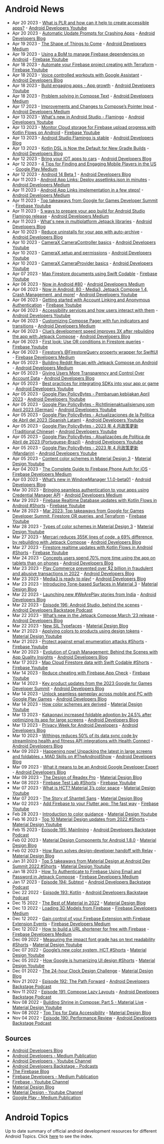 # Android News

<!-- NEWS:START -->
- Apr 20 2023 - [What is PLR and how can it help to create accessible apps?](https://www.youtube.com/watch?v=Pm2GOQ8jTes) - [Android Developers Youtube](https://www.youtube.com/c/AndroidDevelopers)
- Apr 20 2023 - [Automatic Update Prompts for Crashing Apps](http://android-developers.googleblog.com/2023/04/automatic-update-prompts-for-crashing-apps.html) - [Android Developers Blog](https://android-developers.googleblog.com/)
- Apr 19 2023 - [The Shape of Things to Come](https://medium.com/androiddevelopers/the-shape-of-things-to-come-1c7663d9dbc0?source=rss----95b274b437c2---4) - [Android Developers Medium](https://medium.com/androiddevelopers)
- Apr 19 2023 - [Using a BoM to manage Firebase dependencies on Android](https://www.youtube.com/watch?v=N5urQKJ5Y8w) - [Firebase Youtube](https://www.youtube.com/user/Firebase)
- Apr 18 2023 - [Automate your Firebase project creating with Terraform](https://www.youtube.com/watch?v=IIZtRJtNWFI) - [Firebase Youtube](https://www.youtube.com/user/Firebase)
- Apr 18 2023 - [Voice controlled workouts with Google Assistant](http://android-developers.googleblog.com/2023/04/voice-controlled-workouts-with-google-assistant.html) - [Android Developers Blog](https://android-developers.googleblog.com/)
- Apr 18 2023 - [Build engaging apps - App growth](https://www.youtube.com/watch?v=LKtXc08x7Bw) - [Android Developers Youtube](https://www.youtube.com/c/AndroidDevelopers)
- Apr 18 2023 - [Problem solving in Compose Text](https://medium.com/androiddevelopers/problem-solving-in-compose-text-d1dd1feafe4a?source=rss----95b274b437c2---4) - [Android Developers Medium](https://medium.com/androiddevelopers)
- Apr 17 2023 - [Improvements and Changes to Compose’s Pointer Input](https://medium.com/androiddevelopers/improvements-and-changes-to-composes-pointer-input-6026904ac972?source=rss----95b274b437c2---4) - [Android Developers Medium](https://medium.com/androiddevelopers)
- Apr 13 2023 - [What's new in Android Studio - Flamingo](https://www.youtube.com/watch?v=41VZhwrXAKI) - [Android Developers Youtube](https://www.youtube.com/c/AndroidDevelopers)
- Apr 13 2023 - [Monitor Cloud storage for Firebase upload progress with Kotlin Flows on Android](https://www.youtube.com/watch?v=r5dgjU7s5jA) - [Firebase Youtube](https://www.youtube.com/user/Firebase)
- Apr 13 2023 - [Android Studio Flamingo is stable](http://android-developers.googleblog.com/2023/04/android-studio-flamingo-is-stable.html) - [Android Developers Blog](https://android-developers.googleblog.com/)
- Apr 13 2023 - [Kotlin DSL is Now the Default for New Gradle Builds](http://android-developers.googleblog.com/2023/04/kotlin-dsl-is-now-default-for-new-gradle-builds.html) - [Android Developers Blog](https://android-developers.googleblog.com/)
- Apr 12 2023 - [Bring your IOT apps to cars](http://android-developers.googleblog.com/2023/04/expanding-options-for-building-apps-for-cars.html) - [Android Developers Blog](https://android-developers.googleblog.com/)
- Apr 12 2023 - [4 Tips for Finding and Engaging Mobile Players in the US](https://medium.com/googleplaydev/4-tips-for-finding-and-engaging-mobile-players-in-the-us-a15ef286b997?source=rss----1f8baa23933d---4) - [Google Play Medium](https://medium.com/googleplaydev)
- Apr 12 2023 - [Android 14 Beta 1](http://android-developers.googleblog.com/2023/04/android-14-beta-1.html) - [Android Developers Blog](https://android-developers.googleblog.com/)
- Apr 11 2023 - [Android App Links: Deploy assetlinks.json in minutes](https://medium.com/androiddevelopers/android-app-links-deploy-assetlinks-json-in-minutes-d7082dffcac?source=rss----95b274b437c2---4) - [Android Developers Medium](https://medium.com/androiddevelopers)
- Apr 11 2023 - [Android App Links implementation in a few steps!](https://medium.com/androiddevelopers/android-app-links-implementation-in-a-few-steps-df66a8a538c?source=rss----95b274b437c2---4) - [Android Developers Medium](https://medium.com/androiddevelopers)
- Apr 11 2023 - [Top takeaways from Google for Games Developer Summit](https://www.youtube.com/watch?v=-QGd84IyxRE) - [Firebase Youtube](https://www.youtube.com/user/Firebase)
- Apr 11 2023 - [5 ways to prepare your app build for Android Studio Flamingo release](https://medium.com/androiddevelopers/5-ways-to-prepare-your-app-build-for-android-studio-flamingo-release-da34616bb946?source=rss----95b274b437c2---4) - [Android Developers Medium](https://medium.com/androiddevelopers)
- Apr 11 2023 - [What's new in multiplatform Jetpack libraries](http://android-developers.googleblog.com/2023/04/whats-new-in-jetpack-multiplatform.html) - [Android Developers Blog](https://android-developers.googleblog.com/)
- Apr 10 2023 - [Reduce uninstalls for your app with auto-archive](http://android-developers.googleblog.com/2023/04/reduce-uninstalls-for-your-app-with-auto-archive.html) - [Android Developers Blog](https://android-developers.googleblog.com/)
- Apr 10 2023 - [CameraX CameraController basics](https://www.youtube.com/watch?v=fazzQs-O31U) - [Android Developers Youtube](https://www.youtube.com/c/AndroidDevelopers)
- Apr 10 2023 - [CameraX setup and permissions](https://www.youtube.com/watch?v=XUN6mUQiDpg) - [Android Developers Youtube](https://www.youtube.com/c/AndroidDevelopers)
- Apr 10 2023 - [CameraX CameraProvider basics](https://www.youtube.com/watch?v=OfjPOUunkc8) - [Android Developers Youtube](https://www.youtube.com/c/AndroidDevelopers)
- Apr 07 2023 - [Map Firestore documents using Swift Codable](https://www.youtube.com/watch?v=1ZkR27pws0I) - [Firebase Youtube](https://www.youtube.com/user/Firebase)
- Apr 06 2023 - [Now in Android #80](https://medium.com/androiddevelopers/now-in-android-80-3eca146ea3c9?source=rss----95b274b437c2---4) - [Android Developers Medium](https://medium.com/androiddevelopers)
- Apr 06 2023 - [Now in Android: 80 - Media3, Jetpack Compose 1.4, Crash Management, and more!](https://www.youtube.com/watch?v=5UBWUhXN34Q) - [Android Developers Youtube](https://www.youtube.com/c/AndroidDevelopers)
- Apr 06 2023 - [Getting started with Account Linking and Anonymous Authentication](https://www.youtube.com/watch?v=6jGNSFdHHXc) - [Firebase Youtube](https://www.youtube.com/user/Firebase)
- Apr 06 2023 - [Accessibility services and how users interact with them](https://www.youtube.com/watch?v=TJsIVB5Y35U) - [Android Developers Youtube](https://www.youtube.com/c/AndroidDevelopers)
- Apr 06 2023 - [Customizing Compose Pager with fun indicators and transitions](https://medium.com/androiddevelopers/customizing-compose-pager-with-fun-indicators-and-transitions-12b3b69af2cc?source=rss----95b274b437c2---4) - [Android Developers Medium](https://medium.com/androiddevelopers)
- Apr 06 2023 - [Clue’s development speed improves 3X after rebuilding the app with Jetpack Compose](http://android-developers.googleblog.com/2023/04/clues-development-speed-improves-after-rebuilding-with-jetpack-compose.html) - [Android Developers Blog](https://android-developers.googleblog.com/)
- Apr 06 2023 - [First look: Use OR conditions in Firestore queries](https://www.youtube.com/watch?v=peS8pbWpPrE) - [Firebase Youtube](https://www.youtube.com/user/Firebase)
- Apr 06 2023 - [Firestore’s @FirestoreQuery property wrapper for SwiftUI](https://medium.com/firebase-developers/firestorequery-swiftui-the-easiest-way-to-listen-for-real-time-updates-32f436cfa26b?source=rss----8e8b7dc6774d---4) - [Firebase Developers Medium](https://medium.com/firebase-developers)
- Apr 05 2023 - [Building Reddit Recap with Jetpack Compose on Android](https://medium.com/androiddevelopers/building-reddit-recap-with-jetpack-compose-on-android-dbe34ae4c957?source=rss----95b274b437c2---4) - [Android Developers Medium](https://medium.com/androiddevelopers)
- Apr 05 2023 - [Giving Users More Transparency and Control Over Account Data](http://android-developers.googleblog.com/2023/04/giving-people-more-control-over-their-data.html) - [Android Developers Blog](https://android-developers.googleblog.com/)
- Apr 05 2023 - [Best practices for integrating SDKs into your app or game](https://www.youtube.com/watch?v=3klmiHX0uVQ) - [Android Developers Youtube](https://www.youtube.com/c/AndroidDevelopers)
- Apr 05 2023 - [Google Play PolicyBytes - Pembaruan kebijakan April 2023](https://www.youtube.com/watch?v=rT4e2YyQNGQ) - [Android Developers Youtube](https://www.youtube.com/c/AndroidDevelopers)
- Apr 05 2023 - [Google Play PolicyBytes - Richtlinienaktualisierung vom April 2023 (German)](https://www.youtube.com/watch?v=HYn1fzxD_HA) - [Android Developers Youtube](https://www.youtube.com/c/AndroidDevelopers)
- Apr 05 2023 - [Google Play PolicyBytes - Actualizaciones de la Política de Abril del 2023 (Spanish Latam)](https://www.youtube.com/watch?v=mds0jZTTHNI) - [Android Developers Youtube](https://www.youtube.com/c/AndroidDevelopers)
- Apr 05 2023 - [Google Play PolicyBytes - 2023 年 4 月政策更新 (Traditional Chinese)](https://www.youtube.com/watch?v=dnkscZBPOkc) - [Android Developers Youtube](https://www.youtube.com/c/AndroidDevelopers)
- Apr 05 2023 - [Google Play PolicyBytes - Atualizações de Política de Abril de 2023 (Portuguese-Brazil)](https://www.youtube.com/watch?v=_mFmIZ52Dsw) - [Android Developers Youtube](https://www.youtube.com/c/AndroidDevelopers)
- Apr 05 2023 - [Google Play PolicyBytes - 2023 年 4 月政策更新 (Mandarin)](https://www.youtube.com/watch?v=ZPKSdNOFBdg) - [Android Developers Youtube](https://www.youtube.com/c/AndroidDevelopers)
- Apr 05 2023 - [Content color schemes in Material Design 3](https://www.youtube.com/watch?v=oGBtLu5e05U) - [Material Design Youtube](https://www.youtube.com/c/MaterialDesign)
- Apr 04 2023 - [The Complete Guide to Firebase Phone Auth for iOS](https://medium.com/firebase-developers/the-complete-guide-to-firebase-phone-auth-for-ios-beb5bee788c5?source=rss----8e8b7dc6774d---4) - [Firebase Developers Medium](https://medium.com/firebase-developers)
- Apr 03 2023 - [What’s new in WindowManager 1.1.0-beta01](http://android-developers.googleblog.com/2023/04/whats-new-in-windowmanager-110-beta01.html) - [Android Developers Blog](https://android-developers.googleblog.com/)
- Mar 30 2023 - [Bringing seamless authentication to your apps using Credential Manager API](https://medium.com/androiddevelopers/bringing-seamless-authentication-to-your-apps-using-credential-manager-api-b3f0d09e0093?source=rss----95b274b437c2---4) - [Android Developers Medium](https://medium.com/androiddevelopers)
- Mar 29 2023 - [Firebase Realtime Database updates with Kotlin Flows in Android #Shorts](https://www.youtube.com/watch?v=-R0gBGxLfw4) - [Firebase Youtube](https://www.youtube.com/user/Firebase)
- Mar 28 2023 - [Mar 2023: Top takeaways from Google for Games Developer Summit, Firestore OR queries, and Terraform](https://www.youtube.com/watch?v=pwPSS6OP8YM) - [Firebase Youtube](https://www.youtube.com/user/Firebase)
- Mar 28 2023 - [Types of color schemes in Material Design 3](https://www.youtube.com/watch?v=Ga8UCAgfFf8) - [Material Design Youtube](https://www.youtube.com/c/MaterialDesign)
- Mar 27 2023 - [Mercari reduces 355K lines of code, a 69% difference, by rebuilding with Jetpack Compose](http://android-developers.googleblog.com/2023/03/mercari-reduces-lines-of-code-by-rebuilding-with-jetpack-compose.html) - [Android Developers Blog](https://android-developers.googleblog.com/)
- Mar 27 2023 - [Firestore realtime updates with Kotlin Flows in Android #Shorts](https://www.youtube.com/watch?v=GEOfFgBXnZs) - [Firebase Youtube](https://www.youtube.com/user/Firebase)
- Mar 24 2023 - [Concepts users spend 70% more time using the app on tablets than on phones](http://android-developers.googleblog.com/2023/03/concepts-users-spend-more-time-using-app-on-tablets-than-phones.html) - [Android Developers Blog](https://android-developers.googleblog.com/)
- Mar 23 2023 - [Play Commerce prevented over $2 billion in fraudulent and abusive transactions in 2022](http://android-developers.googleblog.com/2023/03/play-commerce-prevented-fraudulent-and-abusive-transactions-in-2022.html) - [Android Developers Blog](https://android-developers.googleblog.com/)
- Mar 23 2023 - [Media3 is ready to play!](http://android-developers.googleblog.com/2023/03/media3-is-ready-to-play.html) - [Android Developers Blog](https://android-developers.googleblog.com/)
- Mar 23 2023 - [Introducing Tone-based Surfaces in Material 3](https://material.io/blog/tone-based-surface-color-m3) - [Material Design Blog](https://material.io/blog)
- Mar 22 2023 - [Launching new #WeArePlay stories from India](http://android-developers.googleblog.com/2023/03/launching-new-weareplay-stories-from-india.html) - [Android Developers Blog](https://android-developers.googleblog.com/)
- Mar 22 2023 - [Episode 196: Android Studio, behind the scenes](http://adbackstage.libsyn.com/episode-196-android-studio-behind-the-scenes) - [Android Developers Backstage Podcast](https://adbackstage.libsyn.com/)
- Mar 22 2023 - [What’s new in the Jetpack Compose March ’23 release](http://android-developers.googleblog.com/2023/03/whats-new-in-jetpack-compose-march-23-release.html) - [Android Developers Blog](https://android-developers.googleblog.com/)
- Mar 22 2023 - [New SIL Typefaces](https://material.io/blog/sil-typefaces) - [Material Design Blog](https://material.io/blog)
- Mar 21 2023 - [Applying colors to products using design tokens](https://www.youtube.com/watch?v=KKxpJpbEwew) - [Material Design Youtube](https://www.youtube.com/c/MaterialDesign)
- Mar 21 2023 - [Protect against email enumeration attacks #Shorts](https://www.youtube.com/watch?v=EGbZ3Kx9R0w) - [Firebase Youtube](https://www.youtube.com/user/Firebase)
- Mar 20 2023 - [Evolution of Crash Management: Behind the Scenes with App Quality Insights](http://android-developers.googleblog.com/2023/03/evolution-of-crash-management-behind-the-scenes-app-quality-insights.html) - [Android Developers Blog](https://android-developers.googleblog.com/)
- Mar 17 2023 - [Map Cloud Firestore data with Swift Codable #Shorts](https://www.youtube.com/watch?v=brHWxhlC7Ec) - [Firebase Youtube](https://www.youtube.com/user/Firebase)
- Mar 14 2023 - [Reduce cheating with Firebase App Check](https://www.youtube.com/watch?v=K1XU2y0YVtU) - [Firebase Youtube](https://www.youtube.com/user/Firebase)
- Mar 14 2023 - [Key product updates from the 2023 Google for Games Developer Summit](http://android-developers.googleblog.com/2023/03/GGDS-recap-blog.html) - [Android Developers Blog](https://android-developers.googleblog.com/)
- Mar 14 2023 - [Unlock seamless gameplay across mobile and PC with Google Play Games](http://android-developers.googleblog.com/2023/03/GGDS23-google-play-games-on-PC.html) - [Android Developers Blog](https://android-developers.googleblog.com/)
- Mar 14 2023 - [How color schemes are derived](https://www.youtube.com/watch?v=i-GN0d76e-Y) - [Material Design Youtube](https://www.youtube.com/c/MaterialDesign)
- Mar 13 2023 - [Kakaonavi increased foldable adoption by 24.5% after optimizing its app for large screens](http://android-developers.googleblog.com/2023/03/kakaonavi-increased-foldable-adoption-after-optimizing-app-for-large-screens.html) - [Android Developers Blog](https://android-developers.googleblog.com/)
- Mar 13 2023 - [Privacy Week for Android Developers](http://android-developers.googleblog.com/2023/03/privacy-week-for-android-developers.html) - [Android Developers Blog](https://android-developers.googleblog.com/)
- Mar 10 2023 - [Withings reduces 50% of its data sync code by streamlining health and fitness API integrations with Health Connect](http://android-developers.googleblog.com/2023/03/withings-reduces-data-sync-code-with--health-and-fitness-api-health-connect.html) - [Android Developers Blog](https://android-developers.googleblog.com/)
- Mar 09 2023 - [Happening now! Unpacking the latest in large screens and foldables + MAD Skills on #TheAndroidShow](http://android-developers.googleblog.com/2023/03/the-android-show-blog.html) - [Android Developers Blog](https://android-developers.googleblog.com/)
- Mar 09 2023 - [What it means to be an Android Google Developer Expert](http://android-developers.googleblog.com/2023/03/android-google-developer-experts.html) - [Android Developers Blog](https://android-developers.googleblog.com/)
- Mar 09 2023 - [The Design of Readex Pro](https://material.io/blog/readex-pro-legibility-arabic-type-design) - [Material Design Blog](https://material.io/blog)
- Mar 08 2023 - [Firebase Test Lab #Shorts](https://www.youtube.com/watch?v=rwEm-xf0H-4) - [Firebase Youtube](https://www.youtube.com/user/Firebase)
- Mar 07 2023 - [What is HCT? Material 3’s color space](https://www.youtube.com/watch?v=tw6cOcY_xtM) - [Material Design Youtube](https://www.youtube.com/c/MaterialDesign)
- Mar 07 2023 - [The Story of Shantell Sans](https://material.io/blog/shantell-martin-variable-font) - [Material Design Blog](https://material.io/blog)
- Mar 02 2023 - [Add Firebase to your Flutter app: The fast way](https://www.youtube.com/watch?v=FkFvQ0SaT1I) - [Firebase Youtube](https://www.youtube.com/user/Firebase)
- Feb 28 2023 - [Introduction to color guidance](https://www.youtube.com/watch?v=vv3lOGZrcdk) - [Material Design Youtube](https://www.youtube.com/c/MaterialDesign)
- Feb 16 2023 - [Top 10 Material Design updates from 2022 #Shorts](https://www.youtube.com/watch?v=sIoerRbqy7g) - [Material Design Youtube](https://www.youtube.com/c/MaterialDesign)
- Feb 15 2023 - [Episode 195: Mainlining](http://adbackstage.libsyn.com/episode-195-mainlining) - [Android Developers Backstage Podcast](https://adbackstage.libsyn.com/)
- Feb 02 2023 - [Material Design Components for Android 1.8.0](https://material.io/blog/android-stable-release-1-8-0) - [Material Design Blog](https://material.io/blog)
- Feb 02 2023 - [How Ravn solves design-developer handoff with Relay](https://material.io/blog/relay-ravn-case-study) - [Material Design Blog](https://material.io/blog)
- Jan 31 2023 - [Top 5 takeaways from Material Design at Android Dev Summit 2022 #Shorts](https://www.youtube.com/watch?v=j_5hoPBy9ss) - [Material Design Youtube](https://www.youtube.com/c/MaterialDesign)
- Jan 18 2023 - [How To Authenticate to Firebase Using Email and Password in Jetpack Compose](https://medium.com/firebase-developers/how-to-authenticate-to-firebase-using-email-and-password-in-jetpack-compose-bd70ca56ea91?source=rss----8e8b7dc6774d---4) - [Firebase Developers Medium](https://medium.com/firebase-developers)
- Jan 17 2023 - [Episode 194: Subtext](http://adbackstage.libsyn.com/episode-194-subtext) - [Android Developers Backstage Podcast](https://adbackstage.libsyn.com/)
- Dec 22 2022 - [Episode 193: Kotlin](http://adbackstage.libsyn.com/episode-193-kotlin) - [Android Developers Backstage Podcast](https://adbackstage.libsyn.com/)
- Dec 15 2022 - [The Best of Material in 2022](https://material.io/blog/material-design-2022-roundup) - [Material Design Blog](https://material.io/blog)
- Dec 13 2022 - [Loading 3D Models from Firebase](https://medium.com/firebase-developers/swift-load-3d-model-from-firebase-473bbc89860b?source=rss----8e8b7dc6774d---4) - [Firebase Developers Medium](https://medium.com/firebase-developers)
- Dec 12 2022 - [Gain control of your Firebase Extension with Firebase Extension Events](https://medium.com/firebase-developers/gain-more-control-of-our-firebase-extension-with-firebase-extension-event-f5baeb6d4785?source=rss----8e8b7dc6774d---4) - [Firebase Developers Medium](https://medium.com/firebase-developers)
- Dec 12 2022 - [How to build a URL shortener for free with Firebase](https://medium.com/firebase-developers/firebase-url-shortener-7754377478e0?source=rss----8e8b7dc6774d---4) - [Firebase Developers Medium](https://medium.com/firebase-developers)
- Dec 09 2022 - [Measuring the impact font grade has on text readability #Shorts](https://www.youtube.com/watch?v=ulHaXHAcHaA) - [Material Design Youtube](https://www.youtube.com/c/MaterialDesign)
- Dec 07 2022 - [Google’s new color system, HCT #Shorts](https://www.youtube.com/watch?v=apl8aoLPVYc) - [Material Design Youtube](https://www.youtube.com/c/MaterialDesign)
- Dec 05 2022 - [How Google is humanizing UI design #Shorts](https://www.youtube.com/watch?v=rJRc07ntBOg) - [Material Design Youtube](https://www.youtube.com/c/MaterialDesign)
- Dec 01 2022 - [The 24-hour Clock Design Challenge](https://material.io/blog/24-hour-clock-design-research) - [Material Design Blog](https://material.io/blog)
- Nov 21 2022 - [Episode 192: The Path Forward](http://adbackstage.libsyn.com/episode-192-the-path-forward) - [Android Developers Backstage Podcast](https://adbackstage.libsyn.com/)
- Nov 11 2022 - [Episode 191: Compose Lazy Layouts](http://adbackstage.libsyn.com/episode-191-compose-lazy-layouts) - [Android Developers Backstage Podcast](https://adbackstage.libsyn.com/)
- Nov 08 2022 - [Building Shrine in Compose: Part 5 - Material Live](https://www.youtube.com/watch?v=zfCgp-r1J1s) - [Material Design Youtube](https://www.youtube.com/c/MaterialDesign)
- Nov 08 2022 - [Top Tips for Data Accessibility](https://material.io/blog/data-visualization-accessibility) - [Material Design Blog](https://material.io/blog)
- Nov 04 2022 - [Episode 190: Performance Review](http://adbackstage.libsyn.com/episode-190-performance-review) - [Android Developers Backstage Podcast](https://adbackstage.libsyn.com/)<!-- NEWS:END -->

## Sources

* [Android Developers Blog](https://android-developers.googleblog.com/)
* [Android Developers - Medium Publication](https://medium.com/androiddevelopers)
* [Android Developers - Youtube Channel](https://www.youtube.com/c/AndroidDevelopers)
* [Android Developers Backstage - Podcasts](https://adbackstage.libsyn.com/)
* [The Firebase Blog](https://firebase.googleblog.com/)
* [Firebase Developers - Medium Publication](https://medium.com/firebase-developers)
* [Firebase - Youtube Channel](https://www.youtube.com/user/Firebase)
* [Material Design Blog](https://material.io/blog)
* [Material Design - Youtube Channel](https://www.youtube.com/c/MaterialDesign)
* [Google Play - Medium Publication](https://medium.com/googleplaydev)

# Android Topics
Up to date summary of official android development resources for different Android Topics. Click [here](https://androidtopicsindex.dipien.com/) to see the index.

